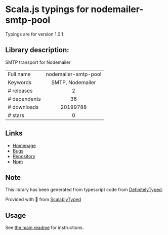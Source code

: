 
# Scala.js typings for nodemailer-smtp-pool

Typings are for version 1.0.1

## Library description:
SMTP transport for Nodemailer

|                    |                 |
| ------------------ | :-------------: |
| Full name          | nodemailer-smtp-pool |
| Keywords           | SMTP, Nodemailer |
| # releases         | 2 |
| # dependents       | 36 |
| # downloads        | 20199788 |
| # stars            | 0 |

## Links
- [Homepage](http://github.com/andris9/nodemailer-smtp-pool)
- [Bugs](https://github.com/andris9/nodemailer-smtp-pool/issues)
- [Repository](https://github.com/andris9/nodemailer-smtp-pool)
- [Npm](https://www.npmjs.com/package/nodemailer-smtp-pool)
    


## Note
This library has been generated from typescript code from [DefinitelyTyped](https://definitelytyped.org).

Provided with :purple_heart: from [ScalablyTyped](https://github.com/oyvindberg/ScalablyTyped)

## Usage
See [the main readme](../../readme.md) for instructions.


